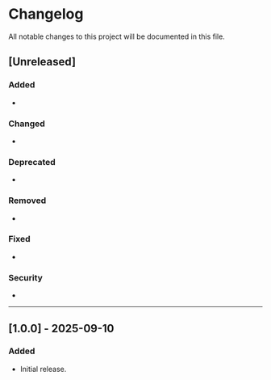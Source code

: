 # Changelog

All notable changes to this project will be documented in this file.

## [Unreleased]
### Added
- 

### Changed
- 

### Deprecated
- 

### Removed
- 

### Fixed
- 

### Security
- 

---

## [1.0.0] - 2025-09-10
### Added
- Initial release.
